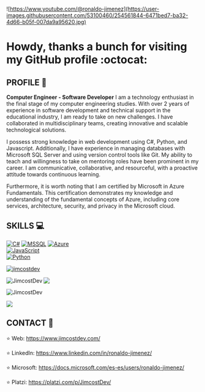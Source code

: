 
![https://www.youtube.com/@ronaldo-jimenez](https://user-images.githubusercontent.com/53100460/254561844-6471bed7-ba32-4d66-b05f-007da9a95620.jpg)

# Howdy, thanks a bunch for visiting my GitHub profile :octocat:
 

## PROFILE :necktie: 

**Computer Engineer - Software Developer**
I am a technology enthusiast in the final stage of my computer engineering studies. With over 2 years of experience in software development and technical support in the educational industry, I am ready to take on new challenges. I have collaborated in multidisciplinary teams, creating innovative and scalable technological solutions.


I possess strong knowledge in web development using C#, Python, and Javascript. Additionally, I have experience in managing databases with Microsoft SQL Server and using version control tools like Git. My ability to teach and willingness to take on mentoring roles have been prominent in my career. I am communicative, collaborative, and resourceful, with a proactive attitude towards continuous learning.


Furthermore, it is worth noting that I am certified by Microsoft in Azure Fundamentals. This certification demonstrates my knowledge and understanding of the fundamental concepts of Azure, including core services, architecture, security, and privacy in the Microsoft cloud.


## SKILLS :computer:
[![C#](https://img.shields.io/badge/.NET-5c2992?style=for-the-badge&logo=dotnet&logoColor=white&labelColor=101010)]()
[![MSSQL](https://img.shields.io/badge/SQL%20Server-df0527?style=for-the-badge&logo=microsoft-sql-server&logoColor=white&labelColor=101010)]()
[![Azure](https://img.shields.io/badge/Azure-39ccf4?style=for-the-badge&logo=microsoft-azure&logoColor=white&labelColor=101010)]()
</br>
[![JavaScript](https://img.shields.io/badge/JavaScript-F7DF1E?style=for-the-badge&logo=javascript&logoColor=white&labelColor=101010)]()
</br>
[![Python](https://img.shields.io/badge/Python-1f425f?style=for-the-badge&logo=python&logoColor=white&labelColor=101010)]()
</br>

<p align="left"> <a href="https://github.com/ryo-ma/github-profile-trophy"><img src="https://github-profile-trophy.vercel.app/?username=JimcostDev&&theme=github_dark" alt="jimcostdev" /></a> </p>

<p><img align="left" src="https://github-readme-stats.vercel.app/api/top-langs?username=JimcostDev&show_icons=true&locale=en&layout=compact&theme=github_dark" alt="JimcostDev" /></p>

![](https://github-profile-summary-cards.vercel.app/api/cards/stats?username=JimcostDev&theme=github_dark) 

<p><img align="center" src="https://github-readme-streak-stats.herokuapp.com/?user=JimcostDev&theme=github_dark" alt="JimcostDev" /></p>

![](https://komarev.com/ghpvc/?username=JimcostDev)

## CONTACT :handshake: 
:star:  Web: https://www.jimcostdev.com/

:star:  LinkedIn: https://www.linkedin.com/in/ronaldo-jimenez/

:star: Microsoft: https://docs.microsoft.com/es-es/users/ronaldo-jimenez/

:star: Platzi: https://platzi.com/p/JimcostDev/

